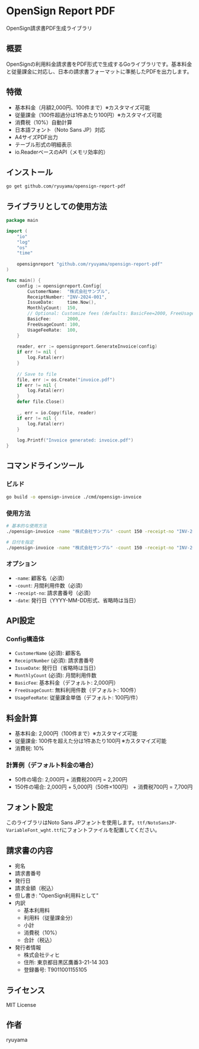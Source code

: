 # OpenSign Report PDF

OpenSign請求書PDF生成ライブラリ

## 概要

OpenSignの利用料金請求書をPDF形式で生成するGoライブラリです。基本料金と従量課金に対応し、日本の請求書フォーマットに準拠したPDFを出力します。

## 特徴

- 基本料金（月額2,000円、100件まで）※カスタマイズ可能
- 従量課金（100件超過分は1件あたり100円）※カスタマイズ可能
- 消費税（10%）自動計算
- 日本語フォント（Noto Sans JP）対応
- A4サイズPDF出力
- テーブル形式の明細表示
- io.ReaderベースのAPI（メモリ効率的）

## インストール

```bash
go get github.com/ryuyama/opensign-report-pdf
```

## ライブラリとしての使用方法

```go
package main

import (
    "io"
    "log"
    "os"
    "time"
    
    opensignreport "github.com/ryuyama/opensign-report-pdf"
)

func main() {
    config := opensignreport.Config{
        CustomerName:  "株式会社サンプル",
        ReceiptNumber: "INV-2024-001",
        IssueDate:     time.Now(),
        MonthlyCount:  150,
        // Optional: Customize fees (defaults: BasicFee=2000, FreeUsageCount=100, UsageFeeRate=100)
        BasicFee:      2000,
        FreeUsageCount: 100,
        UsageFeeRate:  100,
    }
    
    reader, err := opensignreport.GenerateInvoice(config)
    if err != nil {
        log.Fatal(err)
    }
    
    // Save to file
    file, err := os.Create("invoice.pdf")
    if err != nil {
        log.Fatal(err)
    }
    defer file.Close()
    
    _, err = io.Copy(file, reader)
    if err != nil {
        log.Fatal(err)
    }
    
    log.Printf("Invoice generated: invoice.pdf")
}
```

## コマンドラインツール

### ビルド

```bash
go build -o opensign-invoice ./cmd/opensign-invoice
```

### 使用方法

```bash
# 基本的な使用方法
./opensign-invoice -name "株式会社サンプル" -count 150 -receipt-no "INV-2024-001"

# 日付を指定
./opensign-invoice -name "株式会社サンプル" -count 150 -receipt-no "INV-2024-001" -date "2024-01-15"
```

### オプション

- `-name`: 顧客名（必須）
- `-count`: 月間利用件数（必須）
- `-receipt-no`: 請求書番号（必須）
- `-date`: 発行日（YYYY-MM-DD形式、省略時は当日）

## API設定

### Config構造体

- `CustomerName` (必須): 顧客名
- `ReceiptNumber` (必須): 請求書番号
- `IssueDate`: 発行日（省略時は当日）
- `MonthlyCount` (必須): 月間利用件数
- `BasicFee`: 基本料金（デフォルト: 2,000円）
- `FreeUsageCount`: 無料利用件数（デフォルト: 100件）
- `UsageFeeRate`: 従量課金単価（デフォルト: 100円/件）

## 料金計算

- 基本料金: 2,000円（100件まで）※カスタマイズ可能
- 従量課金: 100件を超えた分は1件あたり100円 ※カスタマイズ可能
- 消費税: 10%

### 計算例（デフォルト料金の場合）

- 50件の場合: 2,000円 + 消費税200円 = 2,200円
- 150件の場合: 2,000円 + 5,000円（50件×100円） + 消費税700円 = 7,700円

## フォント設定

このライブラリはNoto Sans JPフォントを使用します。`ttf/NotoSansJP-VariableFont_wght.ttf`にフォントファイルを配置してください。

## 請求書の内容

- 宛名
- 請求書番号
- 発行日
- 請求金額（税込）
- 但し書き: "OpenSign利用料として"
- 内訳
  - 基本利用料
  - 利用料（従量課金分）
  - 小計
  - 消費税（10%）
  - 合計（税込）
- 発行者情報
  - 株式会社ティヒ
  - 住所: 東京都目黒区鷹番3-21-14 303
  - 登録番号: T9011001155105

## ライセンス

MIT License

## 作者

ryuyama
